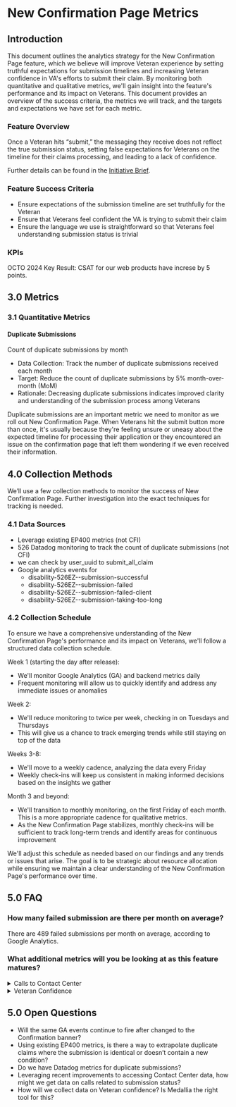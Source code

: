 # New Confirmation Page Metrics

## Introduction
This document outlines the analytics strategy for the New Confirmation Page feature, which we believe will improve Veteran experience by setting truthful expectations for submission timelines and increasing Veteran confidence in VA's efforts to submit their claim. By monitoring both quantitative and qualitative metrics, we'll gain insight into the feature's performance and its impact on Veterans. This document provides an overview of the success criteria, the metrics we will track, and the targets and expectations we have set for each metric.

### Feature Overview
Once a Veteran hits “submit,” the messaging they receive does not reflect the true submission status, setting false expectations for Veterans on the timeline for their claims processing, and leading to a lack of confidence.

Further details can be found in the [Initiative Brief](https://github.com/department-of-veterans-affairs/va.gov-team/blob/master/products/disability/526ez/product/feature-briefs/Submission%20Experience.md).

### Feature Success Criteria
* Ensure expectations of the submission timeline are set truthfully for the Veteran
* Ensure that Veterans feel confident the VA is trying to submit their claim
* Ensure the language we use is straightforward so that Veterans feel understanding submission status is trivial

### KPIs
OCTO 2024 Key Result: CSAT for our web products have increse by 5 points.

## 3.0 Metrics
### 3.1 Quantitative Metrics
#### **Duplicate Submissions** 
Count of duplicate submissions by month
* Data Collection: Track the number of duplicate submissions received each month
* Target: Reduce the count of duplicate submissions by 5% month-over-month (MoM)
* Rationale: Decreasing duplicate submissions indicates improved clarity and understanding of the submission process among Veterans 

Duplicate submissions are an important metric we need to monitor as we roll out New Confirmation Page. When Veterans hit the submit button more than once, it's usually because they're feeling unsure or uneasy about the expected timeline for processing their application or they encountered an issue on the confirmation page that left them wondering if we even received their information.

## 4.0 Collection Methods

We’ll use a few collection methods to monitor the success of New Confirmation Page. Further investigation into the exact techniques for tracking is needed.

### 4.1 Data Sources

* Leverage existing EP400 metrics (not CFI)
* 526 Datadog monitoring to track the count of duplicate submissions (not CFI)
* we can check by user_uuid to submit_all_claim
* Google analytics events for
  * disability-526EZ--submission-successful
  * disability-526EZ--submission-failed
  * disability-526EZ--submission-failed-client
  * disability-526EZ--submission-taking-too-long

### 4.2 Collection Schedule
To ensure we have a comprehensive understanding of the New Confirmation Page's performance and its impact on Veterans, we'll follow a structured data collection schedule.

Week 1 (starting the day after release):
- We'll monitor Google Analytics (GA) and backend metrics daily
- Frequent monitoring will allow us to quickly identify and address any immediate issues or anomalies

Week 2:
- We'll reduce monitoring to twice per week, checking in on Tuesdays and Thursdays
- This will give us a chance to track emerging trends while still staying on top of the data

Weeks 3-8:
- We'll move to a weekly cadence, analyzing the data every Friday
- Weekly check-ins will keep us consistent in making informed decisions based on the insights we gather

Month 3 and beyond:
- We'll transition to monthly monitoring, on the first Friday of each month. This is a more appropriate cadence for qualitative metrics.
- As the New Confirmation Page stabilizes, monthly check-ins will be sufficient to track long-term trends and identify areas for continuous improvement

We'll adjust this schedule as needed based on our findings and any trends or issues that arise. The goal is to be strategic about resource allocation while ensuring we maintain a clear understanding of the New Confirmation Page's performance over time.

## 5.0 FAQ
### How many failed submission are there per month on average?
There are 489 failed submissions per month on average, according to Google Analytics.
### What additional metrics will you be looking at as this feature matures?
<details><summary>Calls to Contact Center</summary>
Count of calls to the call center regarding submission status by month
* Data Collection: Monitor the number of calls received by the contact center related to submission status inquiries each month
* Target: Reduce the count of calls to the contact center about submission status by 5% month-over-month (MoM) 
* Rationale: Fewer calls regarding submission status suggest that customers are better informed about the timeline and feel more confident in the process.

Another important metric to track is the count of calls to the Contact Center regarding submission status each month. This qualitative metric provides insights into cases where Veterans feel uncertain about the status of their application and seek clarification by calling the Contact Center. An increase in such calls may indicate that the New Confirmation Page is not effectively communicating the submission status or timeline, leading to heightened anxiety or concern among Veterans.

By tracking how many duplicates we get each month, monitoring the volume of calls to the Contact Center about submission status, and understanding Veteran confidence we'll have a better sense of whether New Confirmation Page is effectively solving the Veteran problem. If quantitative numbers start trending down, and qualitative metrics trend upwards, we'll know we're on the right track - the new page is giving Veterans the clarity and confidence they need to submit once and be done. But if duplicates are still coming in at the same rate (or worse, increasing), calls to the Contact Center remain high, and Veteran confidence is unchanged or decreasing, that's our cue to take another look and see where we can improve things.
</details>

<details><summary>Veteran Confidence</summary>
Measure Veteran confidence in VA’s efforts to submit their application
* Data Collection: Gather feedback through surveys, user interviews, or other customer feedback channels to assess customer confidence levels.
* Expectation: The New Confirmation Page is expected to have a positive impact on Veteran confidence
* Learning Objective: Understand the extent to which the New Confirmation Page influences Veteran confidence in VA’s efforts to submit their claims.
* Action Plan: Analyze qualitative feedback to identify trends, insights, and areas for improvement in the New Confirmation Page design and messaging.
</details>

## 5.0 Open Questions
* Will the same GA events continue to fire after changed to the Confirmation banner?
* Using existing EP400 metrics, is there a way to extrapolate duplicate claims where the submission is identical or doesn’t contain a new condition?
* Do we have Datadog metrics for duplicate submissions?
* Leveraging recent improvements to accessing Contact Center data, how might we get data on calls related to submission status?
* How will we collect data on Veteran confidence? Is Medallia the right tool for this?

